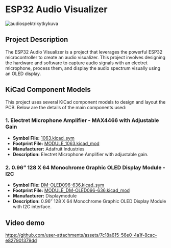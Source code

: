 # ESP32 Audio Visualizer

![audiospektrikytkykuva](https://github.com/user-attachments/assets/5dd221c2-2dae-4e4f-b6a6-42b62885080b)

## Project Description

The ESP32 Audio Visualizer is a project that leverages the powerful ESP32 microcontroller to create an audio visualizer. 
This project involves designing the hardware and software to capture audio signals with an electret microphone, process them, and display the audio spectrum visually using an OLED display.

## KiCad Component Models

This project uses several KiCad component models to design and layout the PCB. Below are the details of the main components used:

### 1. Electret Microphone Amplifier - MAX4466 with Adjustable Gain

- **Symbol File:** [1063.kicad_sym](https://github.com/leeviekd/ESP32-audio-visualizer/blob/main/KiCad_component_models/1063/1063.kicad_sym)
- **Footprint File:** [MODULE_1063.kicad_mod](https://github.com/leeviekd/ESP32-audio-visualizer/blob/main/KiCad_component_models/1063/1063.pretty/MODULE_1063.kicad_mod)
- **Manufacturer:** Adafruit Industries
- **Description:** Electret Microphone Amplifier with adjustable gain.

### 2. 0.96” 128 X 64 Monochrome Graphic OLED Display Module - I2C

- **Symbol File:** [DM-OLED096-636.kicad_sym](https://github.com/leeviekd/ESP32-audio-visualizer/blob/main/KiCad_component_models/DM-OLED096-636/DM-OLED096-636.kicad_sym)
- **Footprint File:** [MODULE_DM-OLED096-636.kicad_mod](https://github.com/leeviekd/ESP32-audio-visualizer/blob/main/KiCad_component_models/DM-OLED096-636/MODULE_DM-OLED096-636.kicad_mod)
- **Manufacturer:** Displaymodule
- **Description:** 0.96” 128 X 64 Monochrome Graphic OLED Display Module with I2C interface.

## Video demo

https://github.com/user-attachments/assets/7c18a615-56e0-4a1f-8cac-e827901379dd

